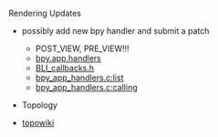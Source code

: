 Rendering Updates

- possibly add new bpy handler and submit a patch
    - POST_VIEW, PRE_VIEW!!!
    - [bpy.app.handlers](http://www.blender.org/api/blender_python_api_2_72_1/bpy.app.handlers.html)
    - [BLI_callbacks.h](https://developer.blender.org/diffusion/B/browse/master/source/blender/blenlib/BLI_callbacks.h)
    - [bpy_app_handlers.c:list](https://developer.blender.org/diffusion/B/browse/master/source/blender/python/intern/bpy_app_handlers.c;20a177814815e7e3a1a4a4d37e91880ef98aa68a$46)
    - [bpy_app_handlers.c:calling](https://developer.blender.org/diffusion/B/browse/master/source/blender/python/intern/bpy_app_handlers.c;20a177814815e7e3a1a4a4d37e91880ef98aa68a$229)


- Topology

- [topowiki](http://probiner.x10.mx/wiki/doku.php?id=start)